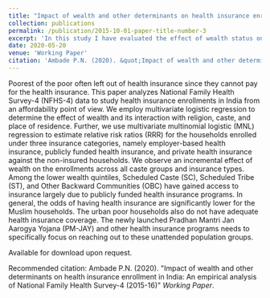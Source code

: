 ```yaml
---
title: "Impact of wealth and other determinants on health insurance enrollment in India: An empirical analysis of National Family Health Survey-4 (2015-16)"
collection: publications
permalink: /publication/2015-10-01-paper-title-number-3
excerpt: 'In this study I have evaluated the effect of wealth status on health insurance enrollment in India'
date: 2020-05-20
venue: 'Working Paper'
citation: 'Ambade P.N. (2020). &quot;Impact of wealth and other determinants on health insurance enrollment in India: An empirical analysis of National Family Health Survey-4 (2015-16)&quot; <i>Working Paper</i>.'
---
```

Poorest of the poor often left out of health insurance since they cannot pay for the health insurance. This paper analyzes National Family Health Survey-4 (NFHS-4) data to study health insurance enrollments in India from an affordability point of view. We employ multivariate logistic regression to determine the effect of wealth and its interaction with religion, caste, and place of residence. Further, we use multivariate multinomial logistic (MNL) regression to estimate relative risk ratios (RRR) for the households enrolled under three insurance categories, namely employer-based health insurance, publicly funded health insurance, and private health insurance against the non-insured households. We observe an incremental effect of wealth on the enrollments across all caste groups and insurance types. Among the lower wealth quintiles, Scheduled Caste (SC), Scheduled Tribe (ST), and Other Backward Communities (OBC) have gained access to insurance largely due to publicly funded health insurance programs. In general, the odds of having health insurance are significantly lower for the Muslim households. The urban poor households also do not have adequate health insurance coverage. The newly launched Pradhan Mantri Jan Aarogya Yojana (PM-JAY) and other health insurance programs needs to specifically focus on reaching out to these unattended population groups. 

Available for download upon request.

Recommended citation: Ambade P.N. (2020). "Impact of wealth and other determinants on health insurance enrollment in India: An empirical analysis of National Family Health Survey-4 (2015-16)" <i>Working Paper</i>.
